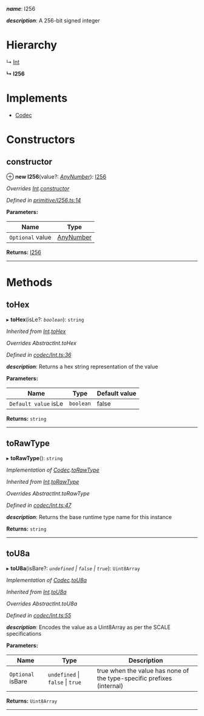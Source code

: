 

*__name__*: I256

*__description__*: A 256-bit signed integer

# Hierarchy

↳  [Int](_codec_int_.int.md)

**↳ I256**

# Implements

* [Codec](../interfaces/_types_.codec.md)

# Constructors

<a id="constructor"></a>

##  constructor

⊕ **new I256**(value?: *[AnyNumber](../modules/_types_.md#anynumber)*): [I256](_primitive_i256_.i256.md)

*Overrides [Int](_codec_int_.int.md).[constructor](_codec_int_.int.md#constructor)*

*Defined in [primitive/I256.ts:14](https://github.com/polkadot-js/api/blob/6ee5799/packages/types/src/primitive/I256.ts#L14)*

**Parameters:**

| Name | Type |
| ------ | ------ |
| `Optional` value | [AnyNumber](../modules/_types_.md#anynumber) |

**Returns:** [I256](_primitive_i256_.i256.md)

___

# Methods

<a id="tohex"></a>

##  toHex

▸ **toHex**(isLe?: *`boolean`*): `string`

*Inherited from [Int](_codec_int_.int.md).[toHex](_codec_int_.int.md#tohex)*

*Overrides AbstractInt.toHex*

*Defined in [codec/Int.ts:36](https://github.com/polkadot-js/api/blob/6ee5799/packages/types/src/codec/Int.ts#L36)*

*__description__*: Returns a hex string representation of the value

**Parameters:**

| Name | Type | Default value |
| ------ | ------ | ------ |
| `Default value` isLe | `boolean` | false |

**Returns:** `string`

___
<a id="torawtype"></a>

##  toRawType

▸ **toRawType**(): `string`

*Implementation of [Codec](../interfaces/_types_.codec.md).[toRawType](../interfaces/_types_.codec.md#torawtype)*

*Inherited from [Int](_codec_int_.int.md).[toRawType](_codec_int_.int.md#torawtype)*

*Overrides AbstractInt.toRawType*

*Defined in [codec/Int.ts:47](https://github.com/polkadot-js/api/blob/6ee5799/packages/types/src/codec/Int.ts#L47)*

*__description__*: Returns the base runtime type name for this instance

**Returns:** `string`

___
<a id="tou8a"></a>

##  toU8a

▸ **toU8a**(isBare?: *`undefined` \| `false` \| `true`*): `Uint8Array`

*Implementation of [Codec](../interfaces/_types_.codec.md).[toU8a](../interfaces/_types_.codec.md#tou8a)*

*Inherited from [Int](_codec_int_.int.md).[toU8a](_codec_int_.int.md#tou8a)*

*Overrides AbstractInt.toU8a*

*Defined in [codec/Int.ts:55](https://github.com/polkadot-js/api/blob/6ee5799/packages/types/src/codec/Int.ts#L55)*

*__description__*: Encodes the value as a Uint8Array as per the SCALE specifications

**Parameters:**

| Name | Type | Description |
| ------ | ------ | ------ |
| `Optional` isBare | `undefined` \| `false` \| `true` |  true when the value has none of the type-specific prefixes (internal) |

**Returns:** `Uint8Array`

___

